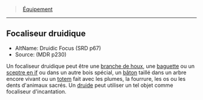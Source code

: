 ﻿---
!GenericItem
Name: Focaliseur druidique
AltName: Druidic Focus (SRD p67)
Source: (MDR p230)
Id: equipment_properties_hd.md#focaliseur-druidique
ParentLink: equipment_properties_hd.md#Équipement
ParentName: Équipement
NameLevel: 2
Attributes:
  Name: Focaliseur druidique
  Markdown: >+
    ## <!--Name-->Focaliseur druidique<!--/Name-->


    - AltName: <!--AltName-->Druidic Focus (SRD p67)<!--/AltName-->

    - Source: <!--Source-->(MDR p230)<!--/Source-->


    Un focaliseur druidique peut être une [branche de houx](hd_equipment_branche_de_houx_focaliseur_druidique.md), une [baguette](hd_equipment_baguette_dif_focaliseur_druidique.md) ou un [sceptre en if](hd_equipment_baguette_dif_focaliseur_druidique.md) ou dans un autre bois spécial, un [bâton](hd_equipment_baton_focaliseur_druidique.md) taillé dans un arbre encore vivant ou un [totem](hd_equipment_totem_focaliseur_druidique.md) fait avec les plumes, la fourrure, les os ou les dents d'animaux sacrés. Un [druide](hd_druid.md) peut utiliser un tel objet comme focaliseur d'incantation.

  AltName: Druidic Focus (SRD p67)
  Source: (MDR p230)
AttributesDictionary: >+
  Name: Focaliseur druidique

  Markdown: >+

    ## <!--Name-->Focaliseur druidique<!--/Name-->





    - AltName: <!--AltName-->Druidic Focus (SRD p67)<!--/AltName-->



    - Source: <!--Source-->(MDR p230)<!--/Source-->





    Un focaliseur druidique peut être une [branche de houx](hd_equipment_branche_de_houx_focaliseur_druidique.md), une [baguette](hd_equipment_baguette_dif_focaliseur_druidique.md) ou un [sceptre en if](hd_equipment_baguette_dif_focaliseur_druidique.md) ou dans un autre bois spécial, un [bâton](hd_equipment_baton_focaliseur_druidique.md) taillé dans un arbre encore vivant ou un [totem](hd_equipment_totem_focaliseur_druidique.md) fait avec les plumes, la fourrure, les os ou les dents d'animaux sacrés. Un [druide](hd_druid.md) peut utiliser un tel objet comme focaliseur d'incantation.



  AltName: Druidic Focus (SRD p67)

  Source: (MDR p230)

---
> [Équipement](hd_equipment_properties.md)

---

## Focaliseur druidique

- AltName: Druidic Focus (SRD p67)
- Source: (MDR p230)

Un focaliseur druidique peut être une [branche de houx](hd_equipment_branche_de_houx_focaliseur_druidique.md), une [baguette](hd_equipment_baguette_dif_focaliseur_druidique.md) ou un [sceptre en if](hd_equipment_baguette_dif_focaliseur_druidique.md) ou dans un autre bois spécial, un [bâton](hd_equipment_baton_focaliseur_druidique.md) taillé dans un arbre encore vivant ou un [totem](hd_equipment_totem_focaliseur_druidique.md) fait avec les plumes, la fourrure, les os ou les dents d'animaux sacrés. Un [druide](hd_druid.md) peut utiliser un tel objet comme focaliseur d'incantation.

